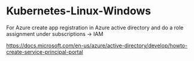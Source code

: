 # Kubernetes-Linux-Windows

For Azure create app registration in Azure active directory and do a role assignment under subscriptions -> IAM 

https://docs.microsoft.com/en-us/azure/active-directory/develop/howto-create-service-principal-portal
